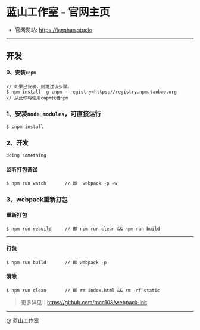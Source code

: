 蓝山工作室 - 官网主页
===
* 官网网站: https://lanshan.studio

---

## 开发

#### 0、安装`cnpm`
       
```
// 如果已安装，则跳过该步骤。
$ npm install -g cnpm --registry=https://registry.npm.taobao.org
// 从此你将使用cnpm代替npm
```

### 1、安装`node_modules`，可直接运行
```
$ cnpm install
```

### 2、开发

`doing something`

#### 监听打包调试
```
$ npm run watch       // 即  webpack -p -w
```


### 3、webpack重新打包

#### 重新打包
```
$ npm run rebuild     // 即 npm run clean && npm run build
```

---

#### 打包
```
$ npm run build       // 即 webpack -p
```

#### 清除
```
$ npm run clean       // 即 rm index.html && rm -rf static
```

> 更多详见：https://github.com/mcc108/webpack-init

---

@ [蓝山工作室](https://lanshan.studio)
